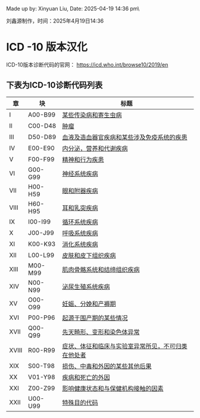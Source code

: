 Made up by: Xinyuan Liu, Date: 2025-04-19 14:36 pm\

刘鑫源制作，时间：2025年4月19日14:36

# ICD -10 版本汉化

ICD-10版本诊断代码的官网：
https://icd.who.int/browse10/2019/en

## 下表为ICD-10诊断代码列表

| **章** | **块**    | **标题**                                    |
|-------|----------|-------------------------------------------|
| I     | A00\-B99 | [某些传染病和寄生虫病](./A00-B99.md)                |
| II    | C00\-D48 | [肿瘤](./C00-D48.md)                        |
| III   | D50\-D89 | [血液及造血器官疾病和某些涉及免疫系统的疾患](./D50-D89.md)     |
| IV    | E00\-E90 | [内分泌，营养和代谢疾病](./E00-E90.md)               |
| V     | F00\-F99 | [精神和行为疾患](./F00-F99.md)                   |
| VI    | G00\-G99 | [神经系统疾病](./G00-G99.md)                    |
| VII   | H00\-H59 | [眼和附器疾病](./H00-H59.md)                    |
| VIII  | H60\-H95 | [耳和乳突疾病](./H60-H95.md)                    |
| IX    | I00\-I99 | [循环系统疾病](./I00-I99.md)                    |
| X     | J00\-J99 | [呼吸系统疾病](./J00-J99.md)                    |
| XI    | K00\-K93 | [消化系统疾病](./K00-K93.md)                    |
| XII   | L00\-L99 | [皮肤和皮下组织疾病](./L00-L99.md)                 |
| XIII  | M00\-M99 | [肌肉骨骼系统和结缔组织疾病](./M00-M99.md)             |
| XIV   | N00\-N99 | [泌尿生殖系统疾病](./N00-N99.md)                  |
| XV    | O00\-O99 | [妊娠、分娩和产褥期](./O00-O99.md)                 |
| XVI   | P00\-P96 | [起源于围产期的某些情况 ](./P00-P96.md)              |
| XVII  | Q00\-Q99 | [先天畸形、变形和染色体异常](./Q00-Q99.md)             |
| XVIII | R00\-R99 | [症状、体征和临床与实验室异常所见，不可归类在他处者](./R00-R99.md) |
| XIX   | S00\-T98 | [损伤、中毒和外因的某些其他后果](./S00-T98.md)           |
| XX    | V01\-Y98 | [疾病和死亡的外因](./V01-Y98.md)                  |
| XXI   | Z00\-Z99 | [影响健康状态和与保健机构接触的因素](./Z00-Z99.md)         |
| XXII  | U00\-U99 | [特殊目的代码](./U00-U99.md)                    |
